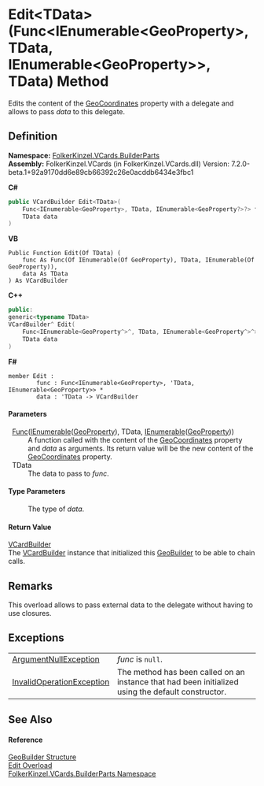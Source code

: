 # Edit&lt;TData&gt;(Func&lt;IEnumerable&lt;GeoProperty&gt;, TData, IEnumerable&lt;GeoProperty&gt;&gt;, TData) Method


Edits the content of the <a href="e113b21a-517e-133e-8e60-9d57fc8eca24.md">GeoCoordinates</a> property with a delegate and allows to pass *data* to this delegate.



## Definition
**Namespace:** <a href="30716183-7f69-ceb8-b5fe-4d9f23e7fd2b.md">FolkerKinzel.VCards.BuilderParts</a>  
**Assembly:** FolkerKinzel.VCards (in FolkerKinzel.VCards.dll) Version: 7.2.0-beta.1+92a9170dd6e89cb66392c26e0acddb6434e3fbc1

**C#**
``` C#
public VCardBuilder Edit<TData>(
	Func<IEnumerable<GeoProperty>, TData, IEnumerable<GeoProperty?>?> func,
	TData data
)

```
**VB**
``` VB
Public Function Edit(Of TData) ( 
	func As Func(Of IEnumerable(Of GeoProperty), TData, IEnumerable(Of GeoProperty)),
	data As TData
) As VCardBuilder
```
**C++**
``` C++
public:
generic<typename TData>
VCardBuilder^ Edit(
	Func<IEnumerable<GeoProperty^>^, TData, IEnumerable<GeoProperty^>^>^ func, 
	TData data
)
```
**F#**
``` F#
member Edit : 
        func : Func<IEnumerable<GeoProperty>, 'TData, IEnumerable<GeoProperty>> * 
        data : 'TData -> VCardBuilder 
```



#### Parameters
<dl><dt>  <a href="https://learn.microsoft.com/dotnet/api/system.func-3" target="_blank" rel="noopener noreferrer">Func</a>(<a href="https://learn.microsoft.com/dotnet/api/system.collections.generic.ienumerable-1" target="_blank" rel="noopener noreferrer">IEnumerable</a>(<a href="cebf2b25-a331-1126-b40d-697dc18dcb72.md">GeoProperty</a>), TData, <a href="https://learn.microsoft.com/dotnet/api/system.collections.generic.ienumerable-1" target="_blank" rel="noopener noreferrer">IEnumerable</a>(<a href="cebf2b25-a331-1126-b40d-697dc18dcb72.md">GeoProperty</a>))</dt><dd>A function called with the content of the <a href="e113b21a-517e-133e-8e60-9d57fc8eca24.md">GeoCoordinates</a> property and <em>data</em> as arguments. Its return value will be the new content of the <a href="e113b21a-517e-133e-8e60-9d57fc8eca24.md">GeoCoordinates</a> property.</dd><dt>  TData</dt><dd>The data to pass to <em>func</em>.</dd></dl>

#### Type Parameters
<dl><dt /><dd>The type of <em>data</em>.</dd></dl>

#### Return Value
<a href="4254b25b-c39b-3224-d22e-0072642cabb3.md">VCardBuilder</a>  
The <a href="4254b25b-c39b-3224-d22e-0072642cabb3.md">VCardBuilder</a> instance that initialized this <a href="7d2d1dc9-9f87-d728-53a5-dfdf45086864.md">GeoBuilder</a> to be able to chain calls.

## Remarks
This overload allows to pass external data to the delegate without having to use closures.

## Exceptions
<table>
<tr>
<td><a href="https://learn.microsoft.com/dotnet/api/system.argumentnullexception" target="_blank" rel="noopener noreferrer">ArgumentNullException</a></td>
<td><em>func</em> is <code>null</code>.</td></tr>
<tr>
<td><a href="https://learn.microsoft.com/dotnet/api/system.invalidoperationexception" target="_blank" rel="noopener noreferrer">InvalidOperationException</a></td>
<td>The method has been called on an instance that had been initialized using the default constructor.</td></tr>
</table>

## See Also


#### Reference
<a href="7d2d1dc9-9f87-d728-53a5-dfdf45086864.md">GeoBuilder Structure</a>  
<a href="f1ad7c91-fb72-ee0d-a22d-23e24ba739c4.md">Edit Overload</a>  
<a href="30716183-7f69-ceb8-b5fe-4d9f23e7fd2b.md">FolkerKinzel.VCards.BuilderParts Namespace</a>  
